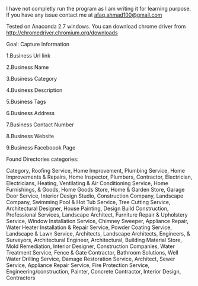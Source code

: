 I have not completly run the program as I am writing it for learning purpose. If you have any issue contact me at afaq.ahmad100@gmail.com


Tested on Anaconda 2.7 windows. You can download chrome driver from http://chromedriver.chromium.org/downloads


Goal: Capture Information 

1.Business Url link

2.Business Name

3.Business Category

4.Business Description	

5.Business Tags

6.Business Address

7.Business Contact Number

8.Business Website

9.Business Faceboook Page





Found Directories categories:

Category,
Roofing Service,
Home Improvement,
Plumbing Service,
Home Improvements & Repairs,
Home Inspector,
Plumbers,
Contractor,
Electrician,
Electricians,
Heating, Ventilating & Air Conditioning Service,
Home Furnishings, & Goods,
Home Goods Store,
Home & Garden Store,
Garage Door Service,
Interior Design Studio,
Construction Company,
Landscape Company,
Swimming Pool & Hot Tub Service,
Tree Cutting Service,
Architectural Designer,
House Painting,
Design Build Construction,
Professional Services,
Landscape Architect,
Furniture Repair & Upholstery Service,
Window Installation Service,
Chimney Sweeper,
Appliance Repair,
Water Heater Installation & Repair Service,
Powder Coating Service,
Landscape & Lawn Service,
Architects, Landscape Architects, Engineers, & Surveyors,
Architectural Engineer,
Architectural,
Building Material Store,
Mold Remediation,
Interior Designer,
Construction Companies,
Water Treatment Service,
Fence & Gate Contractor,
Bathroom Solutions,
Well Water Drilling Service,
Damage Restoration Service,
Architect,
Sewer Service,
Appliance Repair Service,
Fire Protection Service,
Engineering/construction,
Painter,
Concrete Contractor,
Interior Design,
Contractors
